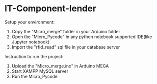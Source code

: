 # IT-Component-lender
Setup your environment:
1. Copy the "Micro_merge" folder in your Arduino folder
2. Open the "Micro_Pycode" in any python notebook supported IDE(like Jupyter notebook)
3. Import the "rfid_read" sql file in your database server

Instruction to run the project:
1. Upload the "Micro_merge.ino" in Arduino MEGA
2. Start XAMPP MySQL server
3. Run the Micro_Pycode
